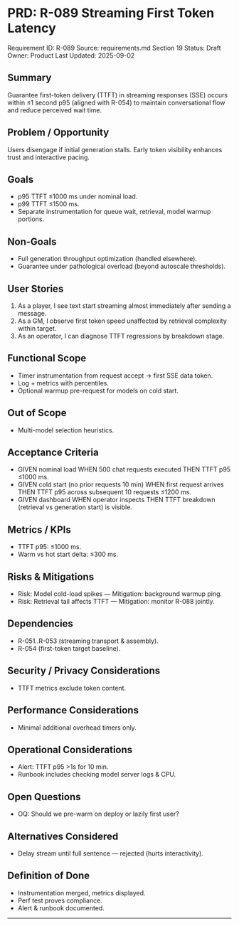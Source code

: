 # PRD: R-089 Streaming First Token Latency

Requirement ID: R-089
Source: requirements.md Section 19
Status: Draft
Owner: Product
Last Updated: 2025-09-02

## Summary

Guarantee first-token delivery (TTFT) in streaming responses (SSE) occurs within ≤1 second p95 (aligned with R-054) to maintain conversational flow and reduce perceived wait time.

## Problem / Opportunity

Users disengage if initial generation stalls. Early token visibility enhances trust and interactive pacing.

## Goals

- p95 TTFT ≤1000 ms under nominal load.
- p99 TTFT ≤1500 ms.
- Separate instrumentation for queue wait, retrieval, model warmup portions.

## Non-Goals

- Full generation throughput optimization (handled elsewhere).
- Guarantee under pathological overload (beyond autoscale thresholds).

## User Stories

1. As a player, I see text start streaming almost immediately after sending a message.
2. As a GM, I observe first token speed unaffected by retrieval complexity within target.
3. As an operator, I can diagnose TTFT regressions by breakdown stage.

## Functional Scope

- Timer instrumentation from request accept → first SSE data token.
- Log + metrics with percentiles.
- Optional warmup pre-request for models on cold start.

## Out of Scope

- Multi-model selection heuristics.

## Acceptance Criteria

- GIVEN nominal load WHEN 500 chat requests executed THEN TTFT p95 ≤1000 ms.
- GIVEN cold start (no prior requests 10 min) WHEN first request arrives THEN TTFT p95 across subsequent 10 requests ≤1200 ms.
- GIVEN dashboard WHEN operator inspects THEN TTFT breakdown (retrieval vs generation start) is visible.

## Metrics / KPIs

- TTFT p95: ≤1000 ms.
- Warm vs hot start delta: ≤300 ms.

## Risks & Mitigations

- Risk: Model cold-load spikes — Mitigation: background warmup ping.
- Risk: Retrieval tail affects TTFT — Mitigation: monitor R-088 jointly.

## Dependencies

- R-051..R-053 (streaming transport & assembly).
- R-054 (first-token target baseline).

## Security / Privacy Considerations

- TTFT metrics exclude token content.

## Performance Considerations

- Minimal additional overhead timers only.

## Operational Considerations

- Alert: TTFT p95 >1s for 10 min.
- Runbook includes checking model server logs & CPU.

## Open Questions

- OQ: Should we pre-warm on deploy or lazily first user?

## Alternatives Considered

- Delay stream until full sentence — rejected (hurts interactivity).

## Definition of Done

- Instrumentation merged, metrics displayed.
- Perf test proves compliance.
- Alert & runbook documented.

---
